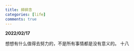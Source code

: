 ```yaml
---
title: 碎碎念
categories: [life]
comments: true
---
```


**2022/02/17**

想想有什么值得去努力的，不是所有事情都是没有意义的。
十八


  
